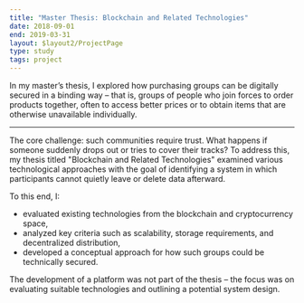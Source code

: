 ```yaml
---
title: "Master Thesis: Blockchain and Related Technologies"
date: 2018-09-01
end: 2019-03-31
layout: $layout2/ProjectPage
type: study
tags: project
---
```


In my master’s thesis, I explored how purchasing groups can be digitally secured in a binding way – that is, groups of people who join forces to order products together, often to access better prices or to obtain items that are otherwise unavailable individually.

---

The core challenge: such communities require trust. What happens if someone suddenly drops out or tries to cover their tracks? To address this, my thesis titled "Blockchain and Related Technologies" examined various technological approaches with the goal of identifying a system in which participants cannot quietly leave or delete data afterward.

To this end, I:

- evaluated existing technologies from the blockchain and cryptocurrency space,
- analyzed key criteria such as scalability, storage requirements, and decentralized distribution,
- developed a conceptual approach for how such groups could be technically secured.

The development of a platform was not part of the thesis – the focus was on evaluating suitable technologies and outlining a potential system design.
